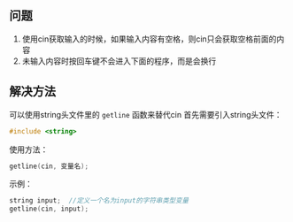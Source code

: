 ## 问题
1. 使用cin获取输入的时候，如果输入内容有空格，则cin只会获取空格前面的内容
2. 未输入内容时按回车键不会进入下面的程序，而是会换行
## 解决方法
可以使用string头文件里的 `getline` 函数来替代cin
首先需要引入string头文件：
```cpp
#include <string>
```
使用方法：
```cpp
getline(cin, 变量名);
```
示例：
```cpp
string input;  //定义一个名为input的字符串类型变量
getline(cin, input);
```
<!-- ##{"script":"<script src='https://blog.meekdai.com/Gmeek/plugins/articletoc.js'></script>"}## -->